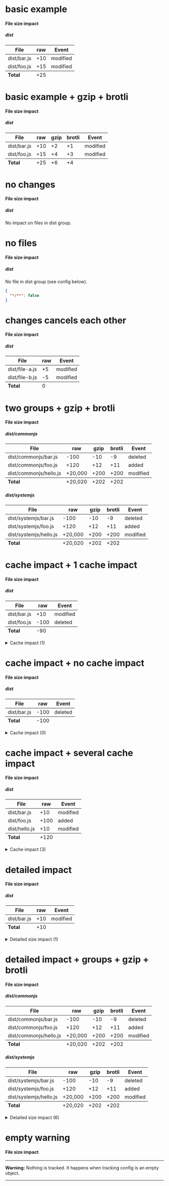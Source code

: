 # basic example

<!-- Generated by @jsenv/file-size-impact -->
<h4 id="file-size-impact">File size impact</h4>

<h5>dist</h5>
<table>
  <thead>
    <tr>
      <th nowrap>File</th>
      <th nowrap>raw</th>
      <th nowrap>Event</th>
    </tr>
  </thead>
  <tbody>
    <tr>
        <td nowrap>dist/bar.js</td>
        <td nowrap>+10</td>
        <td nowrap>modified</td>
      </tr>
      <tr>
        <td nowrap>dist/foo.js</td>
        <td nowrap>+15</td>
        <td nowrap>modified</td>
      </tr>
  </tbody>
  <tfoot>
    <tr>
      <td nowrap><strong>Total</strong></td>
      <td nowrap>+25</td>
      <td nowrap></td>
    </tr>
  </tfoot>
</table>

# basic example + gzip + brotli

<!-- Generated by @jsenv/file-size-impact -->
<h4 id="file-size-impact">File size impact</h4>

<h5>dist</h5>
<table>
  <thead>
    <tr>
      <th nowrap>File</th>
      <th nowrap>raw</th>
      <th nowrap>gzip</th>
      <th nowrap>brotli</th>
      <th nowrap>Event</th>
    </tr>
  </thead>
  <tbody>
    <tr>
        <td nowrap>dist/bar.js</td>
        <td nowrap>+10</td>
        <td nowrap>+2</td>
        <td nowrap>+1</td>
        <td nowrap>modified</td>
      </tr>
      <tr>
        <td nowrap>dist/foo.js</td>
        <td nowrap>+15</td>
        <td nowrap>+4</td>
        <td nowrap>+3</td>
        <td nowrap>modified</td>
      </tr>
  </tbody>
  <tfoot>
    <tr>
      <td nowrap><strong>Total</strong></td>
      <td nowrap>+25</td>
      <td nowrap>+6</td>
      <td nowrap>+4</td>
      <td nowrap></td>
    </tr>
  </tfoot>
</table>

# no changes

<!-- Generated by @jsenv/file-size-impact -->
<h4 id="file-size-impact">File size impact</h4>

<h5 id=dist>dist</h5>
<p>No impact on files in dist group.</p>

# no files

<!-- Generated by @jsenv/file-size-impact -->
<h4 id="file-size-impact">File size impact</h4>

<h5>dist</h5>
  <p>No file in dist group (see config below).</p>

```json
{
  "*/**": false
}
```

</details>

# changes cancels each other

<!-- Generated by @jsenv/file-size-impact -->
<h4 id="file-size-impact">File size impact</h4>

<h5>dist</h5>
<table>
  <thead>
    <tr>
      <th nowrap>File</th>
      <th nowrap>raw</th>
      <th nowrap>Event</th>
    </tr>
  </thead>
  <tbody>
    <tr>
        <td nowrap>dist/file-a.js</td>
        <td nowrap>+5</td>
        <td nowrap>modified</td>
      </tr>
      <tr>
        <td nowrap>dist/file-b.js</td>
        <td nowrap>-5</td>
        <td nowrap>modified</td>
      </tr>
  </tbody>
  <tfoot>
    <tr>
      <td nowrap><strong>Total</strong></td>
      <td nowrap>0</td>
      <td nowrap></td>
    </tr>
  </tfoot>
</table>

# two groups + gzip + brotli

<!-- Generated by @jsenv/file-size-impact -->
<h4 id="file-size-impact">File size impact</h4>

<h5>dist/commonjs</h5>
<table>
  <thead>
    <tr>
      <th nowrap>File</th>
      <th nowrap>raw</th>
      <th nowrap>gzip</th>
      <th nowrap>brotli</th>
      <th nowrap>Event</th>
    </tr>
  </thead>
  <tbody>
    <tr>
        <td nowrap>dist/commonjs/bar.js</td>
        <td nowrap>-100</td>
        <td nowrap>-10</td>
        <td nowrap>-9</td>
        <td nowrap>deleted</td>
      </tr>
      <tr>
        <td nowrap>dist/commonjs/foo.js</td>
        <td nowrap>+120</td>
        <td nowrap>+12</td>
        <td nowrap>+11</td>
        <td nowrap>added</td>
      </tr>
      <tr>
        <td nowrap>dist/commonjs/hello.js</td>
        <td nowrap>+20,000</td>
        <td nowrap>+200</td>
        <td nowrap>+200</td>
        <td nowrap>modified</td>
      </tr>
  </tbody>
  <tfoot>
    <tr>
      <td nowrap><strong>Total</strong></td>
      <td nowrap>+20,020</td>
      <td nowrap>+202</td>
      <td nowrap>+202</td>
      <td nowrap></td>
    </tr>
  </tfoot>
</table>

<h5>dist/systemjs</h5>
<table>
  <thead>
    <tr>
      <th nowrap>File</th>
      <th nowrap>raw</th>
      <th nowrap>gzip</th>
      <th nowrap>brotli</th>
      <th nowrap>Event</th>
    </tr>
  </thead>
  <tbody>
    <tr>
        <td nowrap>dist/systemjs/bar.js</td>
        <td nowrap>-100</td>
        <td nowrap>-10</td>
        <td nowrap>-9</td>
        <td nowrap>deleted</td>
      </tr>
      <tr>
        <td nowrap>dist/systemjs/foo.js</td>
        <td nowrap>+120</td>
        <td nowrap>+12</td>
        <td nowrap>+11</td>
        <td nowrap>added</td>
      </tr>
      <tr>
        <td nowrap>dist/systemjs/hello.js</td>
        <td nowrap>+20,000</td>
        <td nowrap>+200</td>
        <td nowrap>+200</td>
        <td nowrap>modified</td>
      </tr>
  </tbody>
  <tfoot>
    <tr>
      <td nowrap><strong>Total</strong></td>
      <td nowrap>+20,020</td>
      <td nowrap>+202</td>
      <td nowrap>+202</td>
      <td nowrap></td>
    </tr>
  </tfoot>
</table>

# cache impact + 1 cache impact

<!-- Generated by @jsenv/file-size-impact -->
<h4 id="file-size-impact">File size impact</h4>

<h5>dist</h5>
<table>
  <thead>
    <tr>
      <th nowrap>File</th>
      <th nowrap>raw</th>
      <th nowrap>Event</th>
    </tr>
  </thead>
  <tbody>
    <tr>
        <td nowrap>dist/bar.js</td>
        <td nowrap>+10</td>
        <td nowrap>modified</td>
      </tr>
      <tr>
        <td nowrap>dist/foo.js</td>
        <td nowrap>-100</td>
        <td nowrap>deleted</td>
      </tr>
  </tbody>
  <tfoot>
    <tr>
      <td nowrap><strong>Total</strong></td>
      <td nowrap>-90</td>
      <td nowrap></td>
    </tr>
  </tfoot>
</table>

<details>
  <summary>Cache impact (1)</summary>
  <h5>dist</h5>
  <p>1 file modified in dist group -> 1 file to download for a returning user.</p>
  <table>
    <thead>
      <tr>
      <th nowrap>File</th>
      <th nowrap>raw</th>
      <th nowrap>Event</th>
    </tr>
    </thead>
    <tbody>
      <tr>
        <td nowrap>dist/bar.js</td>
        <td nowrap>110</td>
        <td nowrap>modified</td>
      </tr>
    </tbody>
    <tfoot>
      <tr>
      <td nowrap><strong>Total</strong></td>
      <td nowrap>110</td>
      <td nowrap></td>
    </tr>
    </tfoot>
  </table>
</details>

# cache impact + no cache impact

<!-- Generated by @jsenv/file-size-impact -->
<h4 id="file-size-impact">File size impact</h4>

<h5>dist</h5>
<table>
  <thead>
    <tr>
      <th nowrap>File</th>
      <th nowrap>raw</th>
      <th nowrap>Event</th>
    </tr>
  </thead>
  <tbody>
    <tr>
        <td nowrap>dist/bar.js</td>
        <td nowrap>-100</td>
        <td nowrap>deleted</td>
      </tr>
  </tbody>
  <tfoot>
    <tr>
      <td nowrap><strong>Total</strong></td>
      <td nowrap>-100</td>
      <td nowrap></td>
    </tr>
  </tfoot>
</table>

<details>
  <summary>Cache impact (0)</summary>
  <h5>dist</h5>
  <p>No file modified or added in dist group -> no impact on cache.</p>
</details>

# cache impact + several cache impact

<!-- Generated by @jsenv/file-size-impact -->
<h4 id="file-size-impact">File size impact</h4>

<h5>dist</h5>
<table>
  <thead>
    <tr>
      <th nowrap>File</th>
      <th nowrap>raw</th>
      <th nowrap>Event</th>
    </tr>
  </thead>
  <tbody>
    <tr>
        <td nowrap>dist/bar.js</td>
        <td nowrap>+10</td>
        <td nowrap>modified</td>
      </tr>
      <tr>
        <td nowrap>dist/foo.js</td>
        <td nowrap>+100</td>
        <td nowrap>added</td>
      </tr>
      <tr>
        <td nowrap>dist/hello.js</td>
        <td nowrap>+10</td>
        <td nowrap>modified</td>
      </tr>
  </tbody>
  <tfoot>
    <tr>
      <td nowrap><strong>Total</strong></td>
      <td nowrap>+120</td>
      <td nowrap></td>
    </tr>
  </tfoot>
</table>

<details>
  <summary>Cache impact (3)</summary>
  <h5>dist</h5>
  <p>1 file added and 2 files modified in dist group -> 3 files to download for a returning user.</p>
  <table>
    <thead>
      <tr>
      <th nowrap>File</th>
      <th nowrap>raw</th>
      <th nowrap>Event</th>
    </tr>
    </thead>
    <tbody>
      <tr>
        <td nowrap>dist/bar.js</td>
        <td nowrap>110</td>
        <td nowrap>modified</td>
      </tr>
      <tr>
        <td nowrap>dist/foo.js</td>
        <td nowrap>100</td>
        <td nowrap>added</td>
      </tr>
      <tr>
        <td nowrap>dist/hello.js</td>
        <td nowrap>110</td>
        <td nowrap>modified</td>
      </tr>
    </tbody>
    <tfoot>
      <tr>
      <td nowrap><strong>Total</strong></td>
      <td nowrap>320</td>
      <td nowrap></td>
    </tr>
    </tfoot>
  </table>
</details>

# detailed impact

<!-- Generated by @jsenv/file-size-impact -->
<h4 id="file-size-impact">File size impact</h4>

<h5>dist</h5>
<table>
  <thead>
    <tr>
      <th nowrap>File</th>
      <th nowrap>raw</th>
      <th nowrap>Event</th>
    </tr>
  </thead>
  <tbody>
    <tr>
        <td nowrap>dist/bar.js</td>
        <td nowrap>+10</td>
        <td nowrap>modified</td>
      </tr>
  </tbody>
  <tfoot>
    <tr>
      <td nowrap><strong>Total</strong></td>
      <td nowrap>+10</td>
      <td nowrap></td>
    </tr>
  </tfoot>
</table>

<details>
  <summary>Detailed size impact (1)</summary>
  <h5>dist</h5>
  <table>
    <thead>
      <tr>
        <th nowrap>File</th>
        <th nowrap>Diff</th>
        <th nowrap>base</th>
        <th nowrap>after merge</th>
        <th nowrap>Event</th>
      </tr>
    </thead>
    <tbody>
      <tr>
        <td nowrap rowspan="1">dist/bar.js</td>
        <td nowrap>+10</td>
        <td nowrap>100</td>
        <td nowrap>110</td>
        <td nowrap rowspan="1">modified</td>
      </tr>
    </tbody>
  </table>
</details>

# detailed impact + groups + gzip + brotli

<!-- Generated by @jsenv/file-size-impact -->
<h4 id="file-size-impact">File size impact</h4>

<h5>dist/commonjs</h5>
<table>
  <thead>
    <tr>
      <th nowrap>File</th>
      <th nowrap>raw</th>
      <th nowrap>gzip</th>
      <th nowrap>brotli</th>
      <th nowrap>Event</th>
    </tr>
  </thead>
  <tbody>
    <tr>
        <td nowrap>dist/commonjs/bar.js</td>
        <td nowrap>-100</td>
        <td nowrap>-10</td>
        <td nowrap>-9</td>
        <td nowrap>deleted</td>
      </tr>
      <tr>
        <td nowrap>dist/commonjs/foo.js</td>
        <td nowrap>+120</td>
        <td nowrap>+12</td>
        <td nowrap>+11</td>
        <td nowrap>added</td>
      </tr>
      <tr>
        <td nowrap>dist/commonjs/hello.js</td>
        <td nowrap>+20,000</td>
        <td nowrap>+200</td>
        <td nowrap>+200</td>
        <td nowrap>modified</td>
      </tr>
  </tbody>
  <tfoot>
    <tr>
      <td nowrap><strong>Total</strong></td>
      <td nowrap>+20,020</td>
      <td nowrap>+202</td>
      <td nowrap>+202</td>
      <td nowrap></td>
    </tr>
  </tfoot>
</table>

<h5>dist/systemjs</h5>
<table>
  <thead>
    <tr>
      <th nowrap>File</th>
      <th nowrap>raw</th>
      <th nowrap>gzip</th>
      <th nowrap>brotli</th>
      <th nowrap>Event</th>
    </tr>
  </thead>
  <tbody>
    <tr>
        <td nowrap>dist/systemjs/bar.js</td>
        <td nowrap>-100</td>
        <td nowrap>-10</td>
        <td nowrap>-9</td>
        <td nowrap>deleted</td>
      </tr>
      <tr>
        <td nowrap>dist/systemjs/foo.js</td>
        <td nowrap>+120</td>
        <td nowrap>+12</td>
        <td nowrap>+11</td>
        <td nowrap>added</td>
      </tr>
      <tr>
        <td nowrap>dist/systemjs/hello.js</td>
        <td nowrap>+20,000</td>
        <td nowrap>+200</td>
        <td nowrap>+200</td>
        <td nowrap>modified</td>
      </tr>
  </tbody>
  <tfoot>
    <tr>
      <td nowrap><strong>Total</strong></td>
      <td nowrap>+20,020</td>
      <td nowrap>+202</td>
      <td nowrap>+202</td>
      <td nowrap></td>
    </tr>
  </tfoot>
</table>

<details>
  <summary>Detailed size impact (6)</summary>
  <h5>dist/commonjs</h5>
  <table>
    <thead>
      <tr>
        <th nowrap>File</th>
        <th nowrap>Transform</th>
        <th nowrap>Diff</th>
        <th nowrap>base</th>
        <th nowrap>after merge</th>
        <th nowrap>Event</th>
      </tr>
    </thead>
    <tbody>
      <tr>
        <td nowrap rowspan="3">dist/commonjs/bar.js</td>
        <td nowrap>raw</td>
        <td nowrap>-100</td>
        <td nowrap>100</td>
        <td nowrap>---</td>
        <td nowrap rowspan="3">deleted</td>
      </tr>
      <tr>
        <td nowrap>gzip</td>
        <td nowrap>-10</td>
        <td nowrap>10</td>
        <td nowrap>---</td>
      </tr>
      <tr>
        <td nowrap>brotli</td>
        <td nowrap>-9</td>
        <td nowrap>9</td>
        <td nowrap>---</td>
      </tr>
      <tr>
        <td nowrap rowspan="3">dist/commonjs/foo.js</td>
        <td nowrap>raw</td>
        <td nowrap>+120</td>
        <td nowrap>---</td>
        <td nowrap>120</td>
        <td nowrap rowspan="3">added</td>
      </tr>
      <tr>
        <td nowrap>gzip</td>
        <td nowrap>+12</td>
        <td nowrap>---</td>
        <td nowrap>12</td>
      </tr>
      <tr>
        <td nowrap>brotli</td>
        <td nowrap>+11</td>
        <td nowrap>---</td>
        <td nowrap>11</td>
      </tr>
      <tr>
        <td nowrap rowspan="3">dist/commonjs/hello.js</td>
        <td nowrap>raw</td>
        <td nowrap>+20,000</td>
        <td nowrap>167,000</td>
        <td nowrap>187,000</td>
        <td nowrap rowspan="3">modified</td>
      </tr>
      <tr>
        <td nowrap>gzip</td>
        <td nowrap>+200</td>
        <td nowrap>1,600</td>
        <td nowrap>1,800</td>
      </tr>
      <tr>
        <td nowrap>brotli</td>
        <td nowrap>+200</td>
        <td nowrap>1,500</td>
        <td nowrap>1,700</td>
      </tr>
    </tbody>
  </table>

<h5>dist/systemjs</h5>
  <table>
    <thead>
      <tr>
        <th nowrap>File</th>
        <th nowrap>Transform</th>
        <th nowrap>Diff</th>
        <th nowrap>base</th>
        <th nowrap>after merge</th>
        <th nowrap>Event</th>
      </tr>
    </thead>
    <tbody>
      <tr>
        <td nowrap rowspan="3">dist/systemjs/bar.js</td>
        <td nowrap>raw</td>
        <td nowrap>-100</td>
        <td nowrap>100</td>
        <td nowrap>---</td>
        <td nowrap rowspan="3">deleted</td>
      </tr>
      <tr>
        <td nowrap>gzip</td>
        <td nowrap>-10</td>
        <td nowrap>10</td>
        <td nowrap>---</td>
      </tr>
      <tr>
        <td nowrap>brotli</td>
        <td nowrap>-9</td>
        <td nowrap>9</td>
        <td nowrap>---</td>
      </tr>
      <tr>
        <td nowrap rowspan="3">dist/systemjs/foo.js</td>
        <td nowrap>raw</td>
        <td nowrap>+120</td>
        <td nowrap>---</td>
        <td nowrap>120</td>
        <td nowrap rowspan="3">added</td>
      </tr>
      <tr>
        <td nowrap>gzip</td>
        <td nowrap>+12</td>
        <td nowrap>---</td>
        <td nowrap>12</td>
      </tr>
      <tr>
        <td nowrap>brotli</td>
        <td nowrap>+11</td>
        <td nowrap>---</td>
        <td nowrap>11</td>
      </tr>
      <tr>
        <td nowrap rowspan="3">dist/systemjs/hello.js</td>
        <td nowrap>raw</td>
        <td nowrap>+20,000</td>
        <td nowrap>167,000</td>
        <td nowrap>187,000</td>
        <td nowrap rowspan="3">modified</td>
      </tr>
      <tr>
        <td nowrap>gzip</td>
        <td nowrap>+200</td>
        <td nowrap>1,600</td>
        <td nowrap>1,800</td>
      </tr>
      <tr>
        <td nowrap>brotli</td>
        <td nowrap>+200</td>
        <td nowrap>1,500</td>
        <td nowrap>1,700</td>
      </tr>
    </tbody>
  </table>
</details>

# empty warning

<!-- Generated by @jsenv/file-size-impact -->
<h4 id="file-size-impact">File size impact</h4>

---

**Warning:** Nothing is tracked. It happens when tracking config is an empty object.

---
